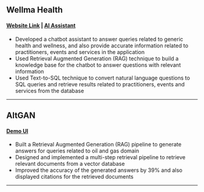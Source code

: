 ## Wellma Health

#### [Website Link](https://www.wellmahealth.com) | [AI Assistant](https://www.wellma.ai)

- Developed a chatbot assistant to answer queries related to generic health and wellness, and also provide accurate information related to practitioners, events and services in the application
- Used Retrieval Augmented Generation (RAG) technique to build a knowledge base for the chatbot to answer questions with relevant information
- Used Text-to-SQL technique to convert natural language questions to SQL queries and retrieve results related to practitioners, events and services from the database

---

## AltGAN

#### [Demo UI](https://ui-chatbot.pages.dev)

- Built a Retrieval Augmented Generation (RAG) pipeline to generate answers for queries related to oil and gas domain
- Designed and implemented a multi-step retrieval pipeline to retrieve relevant documents from a vector database
- Improved the accuracy of the generated answers by 39% and also displayed citations for the retrieved documents

---